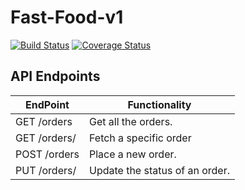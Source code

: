 
# Fast-Food-v1

[![Build Status](https://travis-ci.com/danielotieno/fast-food-v1.svg?branch=api)](https://travis-ci.com/danielotieno/fast-food-v1)
[![Coverage Status](https://coveralls.io/repos/github/danielotieno/fast-food-v1/badge.svg?branch=api)](https://coveralls.io/github/danielotieno/fast-food-v1?branch=api)

## API Endpoints

| EndPoint              | Functionality                  |
| --------------------- | ------------------------------ |
| GET /orders           | Get all the orders.            |
| GET /orders/<orderId> | Fetch a specific order         |
| POST /orders          | Place a new order.             |
| PUT /orders/<orderId> | Update the status of an order. |